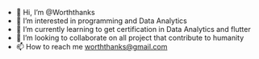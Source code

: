 - 👋 Hi, I’m @Worththanks
- 👀 I’m interested in programming and Data Analytics 
- 🌱 I’m currently learning to get certification in Data Analytics and flutter
- 💞️ I’m looking to collaborate on all project that contribute to humanity 
- 📫 How to reach me worththanks@gmail.com 

<!---
Worththanks/Worththanks is a ✨ special ✨ repository because its `README.md` (this file) appears on your GitHub profile.
You can click the Preview link to take a look at your changes.
--->
